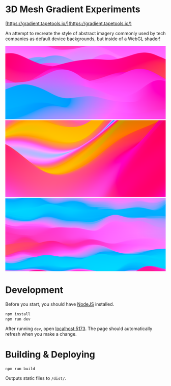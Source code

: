 # 3D Mesh Gradient Experiments

[https://gradient.tapetools.io/](https://gradient.tapetools.io/)

An attempt to recreate the style of abstract imagery commonly used by tech companies as default device backgrounds, but inside of a WebGL shader!

![](public/gradient_example_01.png)
![](public/gradient_example_02.png)
![](public/gradient_example_03.png)



# Development
Before you start, you should have [NodeJS](https://nodejs.org/en/) installed.
```
npm install
npm run dev
```

After running `dev`, open [localhost:5173](http://localhost:5173/). The page should automatically refresh when you make a change.

# Building & Deploying
```
npm run build
```
Outputs static files to `/dist/`.